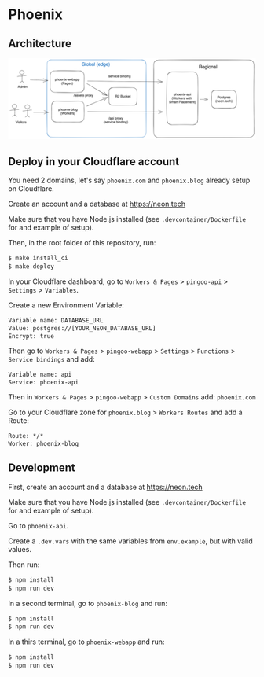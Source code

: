 # Phoenix

## Architecture

![Phoenix Architecture](./phoenix_architecture.png)


## Deploy in your Cloudflare account

You need 2 domains, let's say `phoenix.com` and `phoenix.blog` already setup on Cloudflare.

Create an account and a database at https://neon.tech

Make sure that you have Node.js installed (see `.devcontainer/Dockerfile` for and example of setup).

Then, in the root folder of this repository, run:
```bash
$ make install_ci
$ make deploy
```

In your Cloudflare dashboard, go to `Workers & Pages` > `pingoo-api` > `Settings` > `Variables`.

Create a new Environment Variable:
```
Variable name: DATABASE_URL
Value: postgres://[YOUR_NEON_DATABASE_URL]
Encrypt: true
```

Then go to `Workers & Pages` > `pingoo-webapp` > `Settings` > `Functions` > `Service bindings` and add:
```
Variable name: api
Service: phoenix-api
```

Then in `Workers & Pages` > `pingoo-webapp` > `Custom Domains` add: `phoenix.com`


Go to your Cloudflare zone for `phoenix.blog` > `Workers Routes` and add a Route:
```
Route: */*
Worker: phoenix-blog
```


## Development

First, create an account and a database at https://neon.tech

Make sure that you have Node.js installed (see `.devcontainer/Dockerfile` for and example of setup).

Go to `phoenix-api`.

Create a `.dev.vars` with the same variables from `env.example`, but with valid values.

Then run:
```bash
$ npm install
$ npm run dev
```

In a second terminal, go to `phoenix-blog` and run:
```bash
$ npm install
$ npm run dev
```

In a thirs terminal, go to `phoenix-webapp` and run:
```bash
$ npm install
$ npm run dev
```
